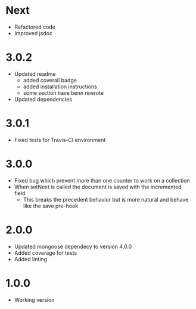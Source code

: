 # Next

 - Refactored code
 - Improved jsdoc 

# 3.0.2

- Updated readme
    + added coverall badge
    + added installation instructions
    + some section have benn rewrote
- Updated dependencies

# 3.0.1

- Fixed tests for Travis-CI environment

# 3.0.0

- Fixed bug which prevent more than one counter to work on a collection
- When setNext is called the document is saved with the incremented field
    + This breaks the precedent behavior but is more natural and behave like the save pre-hook

# 2.0.0

- Updated mongoose dependecy to version 4.0.0
- Added coverage for tests
- Added linting

# 1.0.0

- Working version
